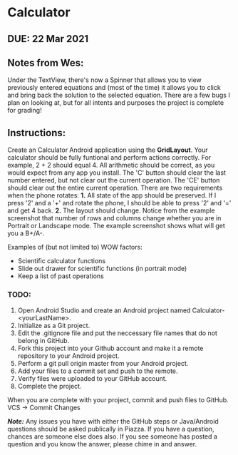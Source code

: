 # Calculator

## DUE: 22 Mar 2021

## Notes from Wes:

Under the TextView, there's now a Spinner that allows you to view previously entered equations and (most of the time) it allows you to click and bring back the solution to the selected equation. There are a few bugs I plan on looking at, but for all intents and purposes the project is complete for grading!

## Instructions:

Create an Calculator Android application using the **GridLayout**. Your calculator should be fully funtional and perform actions correctly. For example, 2 + 2 should equal 4. All arithmetic should be correct, as you would expect from any app you install. The 'C' button should clear the last number entered, but not clear out the current operation. The 'CE' button should clear out the entire current operation. There are two requirements when the phone rotates: **1.** All state of the app should be preserved. If I press '2' and a '+' and rotate the phone, I should be able to press '2' and '=' and get 4 back. **2.** The layout should change. Notice from the example screenshot that number of rows and columns change whether you are in Portrait or Landscape mode. The example screenshot shows what will get you a B+/A-. 

Examples of (but not limited to) WOW factors:
* Scientific calculator functions
* Slide out drawer for scientific functions (in portrait mode)
* Keep a list of past operations

### TODO:
1. Open Android Studio and create an Android project named Calculator-\<yourLastName\>.
2. Initialize as a Git project.
3. Edit the .gitignore file and put the neccessary file names that do not belong in GitHub.
4. Fork this project into your Github account and make it a remote repository to your Android project.
5. Perform a git pull origin master from your Android project.
6. Add your files to a commit set and push to the remote.
7. Verify files were uploaded to your GitHub account.
8. Complete the project.
 
 When you are complete with your project, commit and push files to GitHub. VCS -> Commit Changes
 
 ***Note:*** Any issues you have with either the GitHub steps or Java/Android questions should be asked publically in Piazza. If you have a question, chances are someone else does also. If you see someone has posted a question and you know the answer, please chime in and answer.
